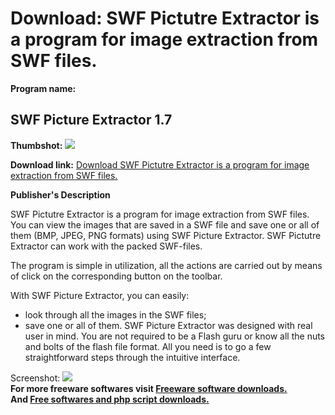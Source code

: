 # Download: SWF Pictutre Extractor is a program for image extraction from SWF files.

**Program name:**

## SWF Picture Extractor 1.7

  
**Thumbshot:** ![](http://www.freewarefiles.com/screenshot/swf_pic_ex_md.gif)   
  
**Download link:** [Download SWF Pictutre Extractor is a program for image extraction from SWF files.](http://freesoftwares.boysofts.com/SWF-Picture-Extractor_program_22644.html)  
  


**Publisher's Description**  
  


SWF Pictutre Extractor is a program for image extraction from SWF files. You can view the images that are saved in a SWF file and save one or all of them (BMP, JPEG, PNG formats) using SWF Picture Extractor. SWF Pictutre Extractor can work with the packed SWF-files. 

The program is simple in utilization, all the actions are carried out by means of click on the corresponding button on the toolbar.

With SWF Picture Extractor, you can easily:

  * look through all the images in the SWF files; 
  * save one or all of them. 
SWF Picture Extractor was designed with real user in mind. You are not required to be a Flash guru or know all the nuts and bolts of the flash file format. All you need is to go a few straightforward steps through the intuitive interface. 

  
  
Screenshot: ![](http://www.freewarefiles.com/screenshot/swf_pic_ex.gif)   
**For more freeware softwares visit [Freeware software downloads.](http://freesoftwares.boysofts.com/)**   
**And [Free softwares and php script downloads.](http://www.boysofts.com/)**
